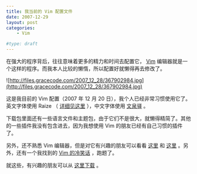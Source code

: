 ```yaml
---
title: 我当前的 Vim 配置文件
date: 2007-12-29
layout: post
categories:
    - Vim

#type: draft
---
```


在强大的程序背后，往往意味着更多的精力和时间去配置它， [Vim](http://www.vim.org)  编辑器就是一个这样的程序。而我本人比较的懒惰，所以配置好就懒得再去修改了。

![http://files.gracecode.com/2007_12_28/367902984.jpg](http://files.gracecode.com/2007_12_28/367902984.jpg)

这是我目前的 Vim 配置（2007 年 12 月 20 日），我个人已经非常习惯使用它了。英文字体使用 Raize （ [详细见这里]({{site.urls}}/posts/342/) ），中文字体使用 [文泉驿](http://www.wenq.org/) 。

下载包里面还有一些语言文件和主题包，由于它们不是很大，就懒得精简了。其他的一些插件我没有包含进去，因为我想使用 Vim 的朋友已经有自己习惯的插件了。

另外，还不熟悉 Vim 编辑器，但是对它有兴趣的朋友可以看看 [这里]({{site.urls}}/posts/274/) 和 [这里]({{site.urls}}/posts/316/) 。另外，还有一个我找到的  [Vim 的冷笑话]({{site.urls}}/posts/392/) ，跑题了。

就这些，有兴趣的朋友可以从 [这里下载](http://grace.googlecode.com/files/_vimrc_20071228.tar.bz2) 。
